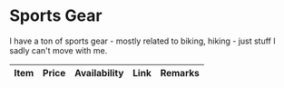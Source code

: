 # Sports Gear

I have a ton of sports gear - mostly related to biking, hiking - just stuff I sadly can't move with me.

| Item | Price | Availability | Link | Remarks | 
|---|---|---|---|---|
